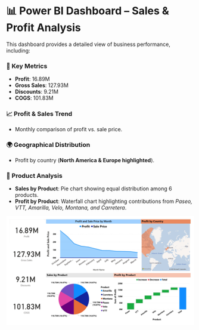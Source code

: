 # 📊 Power BI Dashboard – Sales & Profit Analysis

This dashboard provides a detailed view of business performance, including:

### 🔑 Key Metrics
- **Profit**: 16.89M  
- **Gross Sales**: 127.93M  
- **Discounts**: 9.21M  
- **COGS**: 101.83M  

### 📈 Profit & Sales Trend
- Monthly comparison of profit vs. sale price.

### 🌍 Geographical Distribution
- Profit by country (**North America & Europe highlighted**).

### 🛒 Product Analysis
- **Sales by Product**: Pie chart showing equal distribution among 6 products.  
- **Profit by Product**: Waterfall chart highlighting contributions from *Paseo, VTT, Amarilla, Velo, Montana, and Carretera*.
   
![dashborad](https://github.com/MDAsif-bit01/power-bi-Project-/blob/main/image/power%20bi%201.jpg)


